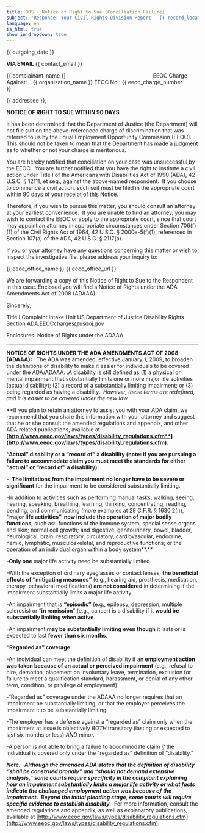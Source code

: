 ```yaml
---
title: DRS - Notice of Right to Sue (Conciliation Failure)
subject: 'Response: Your Civil Rights Division Report - {{ record_locator }} from the {{ section_name }} Section'
language: en
is_html: true
show_in_dropdown: true
---
```


{{ outgoing_date }}  

**VIA EMAIL** {{ contact_email }}

{{ complainant_name }}
                                                        
EEOC Charge Against:    {{ organization_name }}
EEOC No.:  {{ eeoc_charge_number }}                      

{{ addressee }},

**NOTICE OF RIGHT TO SUE WITHIN 90 DAYS**

It has been determined that the Department of Justice (the Department) will not file suit on the above-referenced charge of discrimination that was referred to us by the Equal Employment Opportunity Commission (EEOC).  This should not be taken to mean that the Department has made a judgment as to whether or not your charge is meritorious.

You are hereby notified that conciliation on your case was unsuccessful by the EEOC.  You are further notified that you have the right to institute a civil action under Title I of the Americans with Disabilities Act of 1990 (ADA), 42 U.S.C. § 12111, et seq., against the above-named respondent.  If you choose to commence a civil action, such suit must be filed in the appropriate court within 90 days of your receipt of this Notice.

Therefore, if you wish to pursue this matter, you should consult an attorney at your earliest convenience.  If you are unable to find an attorney, you may wish to contact the EEOC or apply to the appropriate court, since that court may appoint an attorney in appropriate circumstances under Section 706(f)(1) of the Civil Rights Act of 1964, 42 U.S.C. § 2000e-5(f)(1), referenced in Section 107(a) of the ADA, 42 U.S.C. § 2117(a).

If you or your attorney have any questions concerning this matter or wish to inspect the investigative file, please address your inquiry to:

{{ eeoc_office_name }}
{{ eeoc_office_url }}

We are forwarding a copy of this Notice of Right to Sue to the Respondent in this case. Enclosed you will find a Notice of Rights under the ADA Amendments Act of 2008 (ADAAA). 

Sincerely,

Title I Complaint Intake Unit
US Department of Justice
Disability Rights Section
[ADA.EEOCcharges@usdoj.gov](mailto:ADA.EEOCcharges@usdoj.gov)

Enclosures:
Notice of Rights under the ADAAA

---

**NOTICE OF RIGHTS UNDER THE ADA AMENDMENTS ACT OF 2008 (ADAAA):**   The ADA was amended, effective January 1, 2009, to broaden the definitions of disability to make it easier for individuals to be covered under the ADA/ADAAA. .A disability is still defined as (1) a physical or mental impairment that substantially limits one or more major life activities (actual disability); (2) a record of a substantially limiting impairment; or (3) being regarded as having a disability.  _However, these terms are redefined, and it is easier to be covered under the new law._ 

**If you plan to retain an attorney to assist you with your ADA claim, we recommend that you share this information with your attorney and suggest that he or she consult the amended regulations and appendix, and other ADA related publications, available at **[**http://www.eeoc.gov/laws/types/disability_regulations.cfm**](http://www.eeoc.gov/laws/types/disability_regulations.cfm)**.**

**“Actual” disability or a “record of” a disability (note: if you are pursuing a failure to accommodate claim you must meet the standards for either “actual” or “record of” a disability):**

-  
**The limitations from the impairment no longer have to be severe or significant** for the impairment to be considered substantially limiting. 

-In addition to activities such as performing manual tasks, walking, seeing, hearing, speaking, breathing, learning, thinking, concentrating, reading, bending, and communicating (more examples at 29 C.F.R. § 1630.2(i)),  **“major life activities”  now include the operation of major bodily functions**, such as:  functions of the immune system, special sense organs and skin; normal cell growth; and digestive, genitourinary, bowel, bladder, neurological, brain, respiratory, circulatory, cardiovascular, endocrine, hemic, lymphatic, musculoskeletal, and reproductive functions; or the operation of an individual organ within a body system**.** 

-**Only one** major life activity need be substantially limited.

-With the exception of ordinary eyeglasses or contact lenses, **the beneficial effects of “mitigating measures”** (e.g., hearing aid, prosthesis, medication, therapy, behavioral modifications) **are not considered** in determining if the impairment substantially limits a major life activity. 

-An impairment that is **“episodic”** (e.g., epilepsy, depression, multiple sclerosis) or “**in remission**” (e.g., cancer) is a disability if it **would be substantially limiting when active**. 

-An impairment **may be substantially limiting** **even though** it lasts or is expected to last **fewer than six months**. 

**“Regarded as” coverage:** 

-An individual can meet the definition of disability if an **employment action was taken because of an actual or perceived impairment** (e.g., refusal to hire, demotion, placement on involuntary leave, termination, exclusion for failure to meet a qualification standard, harassment, or denial of any other term, condition, or privilege of employment).


-“Regarded as” coverage under the ADAAA no longer requires that an impairment be substantially limiting, or that the employer perceives the impairment it to be substantially limiting. 


-The employer has a defense against a “regarded as” claim only when the impairment at issue is objectively _BOTH_ transitory (lasting or expected to last six months or less) _AND_ minor.


-A person is not able to bring a failure to accommodate claim _if_ the individual is covered only under the “regarded as” definition of “disability.”

**_Note:   Although the amended ADA states that the definition of disability “shall be construed broadly” and “should not demand extensive analysis,” some courts require specificity in the complaint explaining how an impairment substantially limits a major life activity or what facts indicate the challenged employment action was because of the impairment.  Beyond the initial pleading stage, some courts will require specific evidence to establish disability._**  For more information, consult the amended regulations and appendix, as well as explanatory publications, available at [http://www.eeoc.gov/laws/types/disability_regulations.cfm](http://www.eeoc.gov/laws/types/disability_regulations.cfm).
